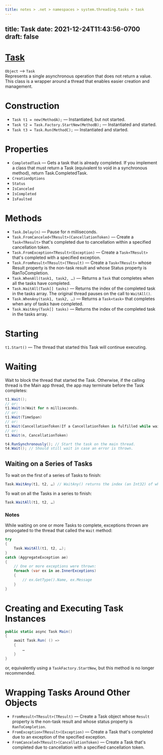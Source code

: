 ```yaml
---
title: notes > .net > namespaces > system.threading.tasks > task
---
```

title: Task
date: 2021-12-24T11:43:56-0700
draft: false
---

# [Task](https://docs.microsoft.com/en-us/dotnet/api/system.threading.tasks.task?view=net-6.0)
`Object` –> `Task`  
Represents a single asynchronous operation that does not return a value.  
This class is a wrapper around a thread that enables easier creation and management.  

# Construction
- `Task t1 = new(MethodA);` — Instantiated, but not started.
- `Task t2 = Task.Factory.StartNew(MethodB);` — Instantiated and started.
- `Task t3 = Task.Run(MethodC);` — Instantiated and started.

# Properties
- `CompletedTask` — Gets a task that is already completed. If you implement a class that must return a Task (equivalent to void in a synchronous method), return Task.CompletedTask.
- `CreationOptions`
- `Status`
- `IsCanceled`
- `IsCompleted`
- `IsFaulted`

# Methods
- `Task.Delay(n)` — Pause for n milliseconds.
- `Task.FromCanceled<TResult>(CancellationToken)` — Create a `Task<TResult>` that's completed due to cancellation within a specified cancellation token.
- `Task.FromException<TResult>(Exception)` — Create a `Task<TResult>` that's completed with a specified exception.
- `Task.FromResult<TResult>(TResult)` — Create a `Task<TResult>` whose Result property is the non-task result and whose Status property is RanToCompletion.
- `Task.WhenAll(task1, task2, …)` — Returns a `Task` that completes when all the tasks have completed.
- `Task.WaitAll(Task[] tasks)` — Returns the index of the completed task in the tasks array. The original thread pauses on the call to `WaitAll()`.
- `Task.WhenAny(task1, task2, …)` — Returns a `Task<task>` that completes when any of tasks have completed.
- `Task.WaitAny(Task[] tasks)` — Returns the index of the completed task in the tasks array.

# Starting
`t1.Start()` — The thread that started this Task will continue executing.

# Waiting
Wait to block the thread that started the Task. Otherwise, if the calling thread is the Main app thread, the app may terminate before the Task completes:
```cs
t1.Wait();
// or:
t1.Wait(n)Wait for n milliseconds.
// or:
t1.Wait(TimeSpan)
// or:
t1.Wait(CancellationToken)If a CancellationToken is fulfilled while waiting, OperationCanceledException is thrown.
// or:
t1.Wait(n, CancellationToken)

t4.RunSynchronously(); // Start the task on the main thread.
t4.Wait(); // Should still wait in case an error is thrown.
```

## Waiting on a Series of Tasks
To wait on the first of a series of Tasks to finish:
```cs
Task.WaitAny(t1, t2, …) // WaitAny() returns the index (an Int32) of which Task in the list finished.
```
To wait on all the Tasks in a series to finish:
```cs
Task.WaitAll(t1, t2, …)
```

### Notes
While waiting on one or more Tasks to complete, exceptions thrown are propogated to the thread that called the `Wait` method:
```cs
try
{
    Task.WaitAll(t1, t2, …);
}
catch (AggregateException ae)
{
    // One or more exceptions were thrown:
    foreach (var ex in ae.InnerExceptions)
    {
        // ex.GetType().Name, ex.Message
    }
}
```
# Creating and Executing Task Instances
```cs
public static async Task Main()
{
    await Task.Run( () =>
    {
        …
    }
}
```
or, equivalently using a `TaskFactory.StartNew`, but this method is no longer recommended.

# Wrapping Tasks Around Other Objects
- `FromResult<TResult>(TResult)` — Create a Task<TResult> object whose `Result` property is the non-task result and whose status property is `RanToCompletion`.
- `FromException<TResult>(Exception)` — Create a Task<TResult> that's completed due to an exception of the specified exception.
- `FromCanceled<TResult>(CancellationToken)` — Create a Task that's completed due to cancellation with a specified cancellation token.

